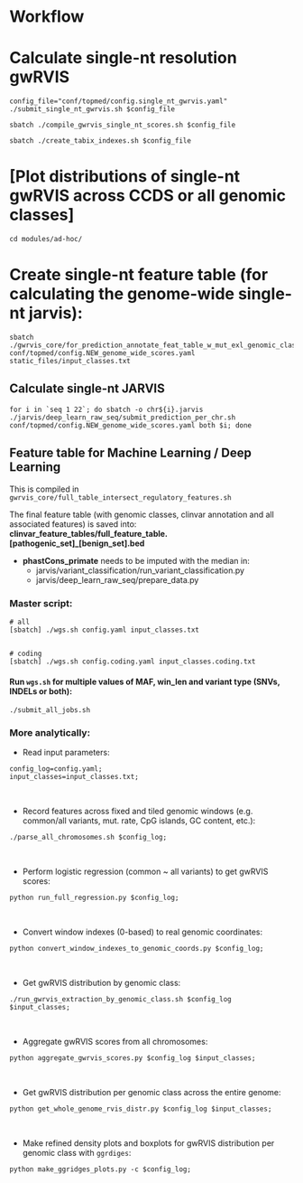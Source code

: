 # Workflow

# Calculate single-nt resolution gwRVIS
```
config_file="conf/topmed/config.single_nt_gwrvis.yaml"
./submit_single_nt_gwrvis.sh $config_file

sbatch ./compile_gwrvis_single_nt_scores.sh $config_file

sbatch ./create_tabix_indexes.sh $config_file
```


# [Plot distributions of single-nt gwRVIS across CCDS or all genomic classes]
```
cd modules/ad-hoc/
```



# Create single-nt feature table (for calculating the genome-wide single-nt jarvis):
```
sbatch ./gwrvis_core/for_prediction_annotate_feat_table_w_mut_exl_genomic_class.sh conf/topmed/config.NEW_genome_wide_scores.yaml static_files/input_classes.txt
```


## Calculate single-nt JARVIS
```
for i in `seq 1 22`; do sbatch -o chr${i}.jarvis ./jarvis/deep_learn_raw_seq/submit_prediction_per_chr.sh conf/topmed/config.NEW_genome_wide_scores.yaml both $i; done
```



 





## Feature table for Machine Learning / Deep Learning
This is compiled in `gwrvis_core/full_table_intersect_regulatory_features.sh`

The final feature table (with genomic classes, clinvar annotation and all associated features) is saved into:
**clinvar_feature_tables/full_feature_table.[pathogenic_set]_[benign_set].bed**

- **phastCons_primate** needs to be imputed with the median in:
	- jarvis/variant_classification/run_variant_classification.py
	- jarvis/deep_learn_raw_seq/prepare_data.py



### Master script:
```
# all
[sbatch] ./wgs.sh config.yaml input_classes.txt


# coding
[sbatch] ./wgs.sh config.coding.yaml input_classes.coding.txt

```


#### Run `wgs.sh` for multiple values of MAF, win_len and variant type (SNVs, INDELs or both):
```
./submit_all_jobs.sh
```


### More analytically:

- Read input parameters:
```
config_log=config.yaml;
input_classes=input_classes.txt;  
```
<br>

- Record features across fixed and tiled genomic windows (e.g. common/all variants, mut. rate, CpG islands, GC content, etc.):
```
./parse_all_chromosomes.sh $config_log;
```
<br>


- Perform logistic regression (common ~ all variants) to get gwRVIS scores: 
```
python run_full_regression.py $config_log;   
```
<br>


- Convert window indexes (0-based) to real genomic coordinates:
```
python convert_window_indexes_to_genomic_coords.py $config_log;
```
<br>

- Get gwRVIS distribution by genomic class:
```
./run_gwrvis_extraction_by_genomic_class.sh $config_log $input_classes;
```
<br>

- Aggregate gwRVIS scores from all chromosomes:
```
python aggregate_gwrvis_scores.py $config_log $input_classes;
```
<br>


- Get gwRVIS distribution per genomic class across the entire genome:
```
python get_whole_genome_rvis_distr.py $config_log $input_classes;
```
<br>

- Make refined density plots and boxplots for gwRVIS distribution per genomic class with `ggrdiges`:
```
python make_ggridges_plots.py -c $config_log;
```
